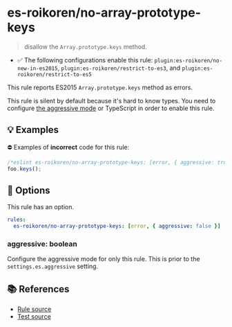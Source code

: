 # es-roikoren/no-array-prototype-keys
> disallow the `Array.prototype.keys` method.

- ✅ The following configurations enable this rule: `plugin:es-roikoren/no-new-in-es2015`, `plugin:es-roikoren/restrict-to-es3`, and `plugin:es-roikoren/restrict-to-es5`

This rule reports ES2015 `Array.prototype.keys` method as errors.

This rule is silent by default because it's hard to know types. You need to configure [the aggressive mode](../#the-aggressive-mode) or TypeScript in order to enable this rule.

## 💡 Examples

⛔ Examples of **incorrect** code for this rule:

```js
/*eslint es-roikoren/no-array-prototype-keys: [error, { aggressive: true }] */
foo.keys();
```

## 🔧 Options

This rule has an option.

```yml
rules:
  es-roikoren/no-array-prototype-keys: [error, { aggressive: false }]
```

### aggressive: boolean

Configure the aggressive mode for only this rule.
This is prior to the `settings.es.aggressive` setting.

## 📚 References

- [Rule source](https://github.com/roikoren755/eslint-plugin-es/blob/v0.0.3/src/rules/no-array-prototype-keys.ts)
- [Test source](https://github.com/roikoren755/eslint-plugin-es/blob/v0.0.3/tests/src/rules/no-array-prototype-keys.ts)
